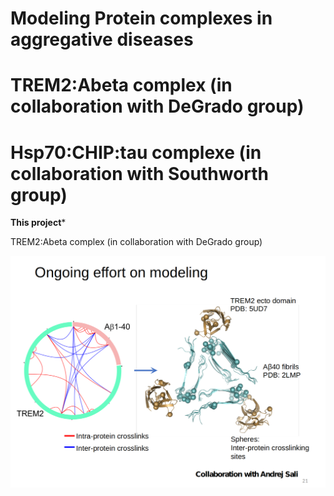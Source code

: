 # Modeling Protein complexes in aggregative diseases
# TREM2:Abeta complex (in collaboration with DeGrado group)
# Hsp70:CHIP:tau complexe (in collaboration with Southworth group)


**This project***

TREM2:Abeta complex (in collaboration with DeGrado group)


![Haifan_desc](./TREM2_bill_outlook.png)